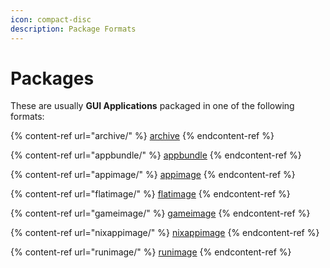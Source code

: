 ```yaml
---
icon: compact-disc
description: Package Formats
---
```


# Packages

These are usually **GUI Applications** packaged in one of the following formats:

{% content-ref url="archive/" %}
[archive](archive/)
{% endcontent-ref %}

{% content-ref url="appbundle/" %}
[appbundle](appbundle/)
{% endcontent-ref %}

{% content-ref url="appimage/" %}
[appimage](appimage/)
{% endcontent-ref %}

{% content-ref url="flatimage/" %}
[flatimage](flatimage/)
{% endcontent-ref %}

{% content-ref url="gameimage/" %}
[gameimage](gameimage/)
{% endcontent-ref %}

{% content-ref url="nixappimage/" %}
[nixappimage](nixappimage/)
{% endcontent-ref %}

{% content-ref url="runimage/" %}
[runimage](runimage/)
{% endcontent-ref %}


